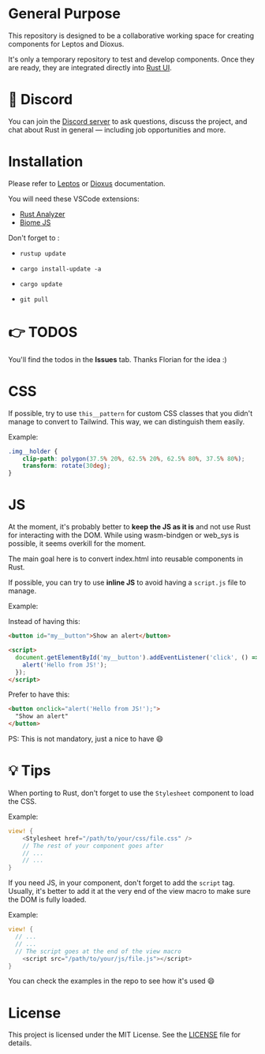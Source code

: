 # General Purpose

This repository is designed to be a collaborative working space for creating components for Leptos and Dioxus.

It's only a temporary repository to test and develop components. Once they are ready, they are integrated directly into [Rust UI](https://rust-ui.com/).


# 👾 Discord

You can join the [Discord server](https://discord.gg/mbszS27TqA) to ask questions, discuss the project, and chat about Rust in general — including job opportunities and more.



# Installation

Please refer to [Leptos](https://github.com/leptos-rs/leptos?tab=readme-ov-file#nightly-note/) or [Dioxus](https://github.com/DioxusLabs/dioxus?tab=readme-ov-file#running-the-examples) documentation.


You will need these VSCode extensions:
- [Rust Analyzer](https://marketplace.visualstudio.com/items?itemName=rust-lang.rust-analyzer)
- [Biome JS](https://marketplace.visualstudio.com/items?itemName=biomejs.biome)


Don't forget to :
- `rustup update`
- `cargo install-update -a`
- `cargo update`
  
- `git pull`



# 👉 TODOS

You'll find the todos in the **Issues** tab. Thanks Florian for the idea :)



# CSS

If possible, try to use `this__pattern` for custom CSS classes that you didn't manage to convert to Tailwind.
This way, we can distinguish them easily.

Example:

```css
.img__holder {
    clip-path: polygon(37.5% 20%, 62.5% 20%, 62.5% 80%, 37.5% 80%);
    transform: rotate(30deg);
}
```



# JS

At the moment, it's probably better to **keep the JS as it is** and not use Rust for interacting with the DOM.
While using wasm-bindgen or web_sys is possible, it seems overkill for the moment.

The main goal here is to convert index.html into reusable components in Rust.

If possible, you can try to use **inline JS** to avoid having a `script.js` file to manage.

Example:

Instead of having this:

```html
<button id="my__button">Show an alert</button>

<script>
  document.getElementById('my__button').addEventListener('click', () => {
    alert('Hello from JS!');
  });
</script>
```

Prefer to have this:

```html
<button onclick="alert('Hello from JS!');">
  "Show an alert"
</button>
```

PS: This is not mandatory, just a nice to have 😄



# 💡 Tips

When porting to Rust, don't forget to use the `Stylesheet` component to load the CSS.

Example:

```rs
view! {
    <Stylesheet href="/path/to/your/css/file.css" />
    // The rest of your component goes after 
    // ...
    // ...
}
```


If you need JS, in your component, don't forget to add the `script` tag. Usually, it's better to add it at the very end of the view macro to make sure the DOM is fully loaded.

Example:

```rs
view! {
  // ...
  // ...
  // The script goes at the end of the view macro
    <script src="/path/to/your/js/file.js"></script>
}
```


You can check the examples in the repo to see how it's used 😄


# License

This project is licensed under the MIT License. See the [LICENSE](LICENSE) file for details.
